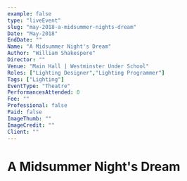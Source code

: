 ```yaml
---
example: false
type: "liveEvent"
slug: "may-2018-a-midsummer-nights-dream"
Date: "May-2018"
EndDate: ""
Name: "A Midsummer Night's Dream"
Author: "William Shakespere"
Director: ""
Venue: "Main Hall | Westminster Under School"
Roles: ["Lighting Designer","Lighting Programmer"]
Tags: ["Lighting"]
EventType: "Theatre"
PerformancesAttended: 0
Fee: ""
Professional: false
Paid: false
ImageThumb: ""
ImageCredit: ""
Client: ""
---
```


# A Midsummer Night's Dream


